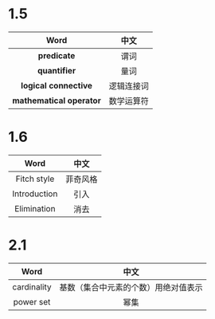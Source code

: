 # 1.5

| Word | 中文 |
| :---: | :---: |
| **predicate** | 谓词 |
| **quantifier** | 量词 |
| **logical connective** | 逻辑连接词 |
| **mathematical operator** | 数学运算符 |

# 1.6

| Word | 中文 |
| :---: | :---: |
| Fitch style | 菲奇风格 |
| Introduction | 引入 |
| Elimination | 消去 |

# 2.1

| Word | 中文 |
| :---: | :---: |
| cardinality | 基数（集合中元素的个数）用绝对值表示 |
| power set | 幂集 |